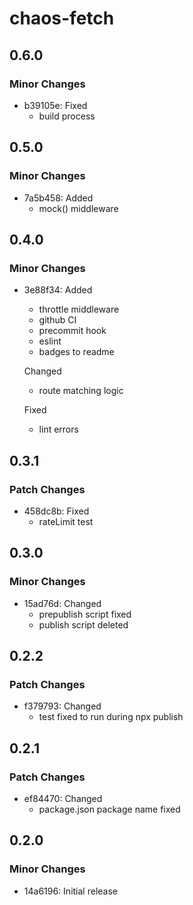 # chaos-fetch

## 0.6.0

### Minor Changes

- b39105e: Fixed
  - build process

## 0.5.0

### Minor Changes

- 7a5b458: Added
  - mock() middleware

## 0.4.0

### Minor Changes

- 3e88f34: Added
  - throttle middleware
  - github CI
  - precommit hook
  - eslint
  - badges to readme

  Changed
  - route matching logic

  Fixed
  - lint errors

## 0.3.1

### Patch Changes

- 458dc8b: Fixed
  - rateLimit test

## 0.3.0

### Minor Changes

- 15ad76d: Changed
  - prepublish script fixed
  - publish script deleted

## 0.2.2

### Patch Changes

- f379793: Changed
  - test fixed to run during npx publish

## 0.2.1

### Patch Changes

- ef84470: Changed
  - package.json package name fixed

## 0.2.0

### Minor Changes

- 14a6196: Initial release
